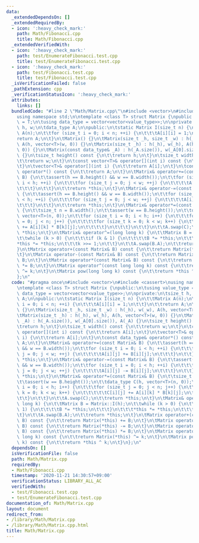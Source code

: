 ```yaml
---
data:
  _extendedDependsOn: []
  _extendedRequiredBy:
  - icon: ':heavy_check_mark:'
    path: Math/Fibonacci.cpp
    title: Math/Fibonacci.cpp
  _extendedVerifiedWith:
  - icon: ':heavy_check_mark:'
    path: test/EnumerateFibonacci.test.cpp
    title: test/EnumerateFibonacci.test.cpp
  - icon: ':heavy_check_mark:'
    path: test/Fibonacci.test.cpp
    title: test/Fibonacci.test.cpp
  _isVerificationFailed: false
  _pathExtension: cpp
  _verificationStatusIcon: ':heavy_check_mark:'
  attributes:
    links: []
  bundledCode: "#line 2 \"Math/Matrix.cpp\"\n#include <vector>\n#include <cassert>\n\
    using namespace std;\n\ntemplate <class T> struct Matrix {\npublic:\n\tusing value_type\
    \ = T;\n\tusing data_type = vector<vector<value_type>>;\n\nprivate:\n\tsize_t\
    \ h, w;\n\tdata_type A;\n\npublic:\n\tstatic Matrix I(size_t n) {\n\t\tMatrix\
    \ A(n);\n\t\tfor (size_t i = 0; i < n; ++i) {\n\t\t\tA[i][i] = 1;\n\t\t}\n\t\t\
    return A;\n\t}\n\tMatrix() {}\n\tMatrix(size_t _h, size_t _w) : h(_h), w(_w),\
    \ A(h, vector<T>(w, 0)) {}\n\tMatrix(size_t _h) : h(_h), w(_h), A(h, vector<T>(w,\
    \ 0)) {}\n\tMatrix(const data_type& _A) : h(_A.size()), w(_A[0].size()), A(_A)\
    \ {}\n\tsize_t height() const {\n\t\treturn h;\n\t}\n\tsize_t width() const {\n\
    \t\treturn w;\n\t}\n\tconst vector<T>& operator[](int i) const {\n\t\treturn A[i];\n\
    \t}\n\tvector<T>& operator[](int i) {\n\t\treturn A[i];\n\t}\n\tconst data_type&\
    \ operator*() const {\n\t\treturn A;\n\t}\n\tMatrix& operator+=(const Matrix&\
    \ B) {\n\t\tassert(h == B.height() && w == B.width());\n\t\tfor (size_t i = 0;\
    \ i < h; ++i) {\n\t\t\tfor (size_t j = 0; j < w; ++j) {\n\t\t\t\tA[i][j] += B[i][j];\n\
    \t\t\t}\n\t\t}\n\t\treturn *this;\n\t}\n\tMatrix& operator-=(const Matrix& B)\
    \ {\n\t\tassert(h == B.height() && w == B.width());\n\t\tfor (size_t i = 0; i\
    \ < h; ++i) {\n\t\t\tfor (size_t j = 0; j < w; ++j) {\n\t\t\t\tA[i][j] -= B[i][j];\n\
    \t\t\t}\n\t\t}\n\t\treturn *this;\n\t}\n\tMatrix& operator*=(const Matrix& B)\
    \ {\n\t\tsize_t n = B.width();\n\t\tassert(w == B.height());\n\t\tdata_type C(h,\
    \ vector<T>(n, 0));\n\t\tfor (size_t i = 0; i < h; i++) {\n\t\t\tfor (size_t j\
    \ = 0; j < n; j++) {\n\t\t\t\tfor (size_t k = 0; k < w; k++) {\n\t\t\t\t\tC[i][j]\
    \ += A[i][k] * B[k][j];\n\t\t\t\t}\n\t\t\t}\n\t\t}\n\t\tA.swap(C);\n\t\treturn\
    \ *this;\n\t}\n\tMatrix& operator^=(long long k) {\n\t\tMatrix B = Matrix::I(h);\n\
    \t\twhile (k > 0) {\n\t\t\tif (k & 1) {\n\t\t\t\tB *= *this;\n\t\t\t}\n\t\t\t\
    *this *= *this;\n\t\t\tk >>= 1;\n\t\t}\n\t\tA.swap(B.A);\n\t\treturn *this;\n\t\
    }\n\tMatrix operator+(const Matrix& B) const {\n\t\treturn Matrix(*this) += B;\n\
    \t}\n\tMatrix operator-(const Matrix& B) const {\n\t\treturn Matrix(*this) -=\
    \ B;\n\t}\n\tMatrix operator*(const Matrix& B) const {\n\t\treturn Matrix(*this)\
    \ *= B;\n\t}\n\tMatrix operator^(const long long k) const {\n\t\treturn Matrix(*this)\
    \ ^= k;\n\t}\n\tMatrix pow(long long k) const {\n\t\treturn *this ^ k;\n\t}\n\
    };\n"
  code: "#pragma once\n#include <vector>\n#include <cassert>\nusing namespace std;\n\
    \ntemplate <class T> struct Matrix {\npublic:\n\tusing value_type = T;\n\tusing\
    \ data_type = vector<vector<value_type>>;\n\nprivate:\n\tsize_t h, w;\n\tdata_type\
    \ A;\n\npublic:\n\tstatic Matrix I(size_t n) {\n\t\tMatrix A(n);\n\t\tfor (size_t\
    \ i = 0; i < n; ++i) {\n\t\t\tA[i][i] = 1;\n\t\t}\n\t\treturn A;\n\t}\n\tMatrix()\
    \ {}\n\tMatrix(size_t _h, size_t _w) : h(_h), w(_w), A(h, vector<T>(w, 0)) {}\n\
    \tMatrix(size_t _h) : h(_h), w(_h), A(h, vector<T>(w, 0)) {}\n\tMatrix(const data_type&\
    \ _A) : h(_A.size()), w(_A[0].size()), A(_A) {}\n\tsize_t height() const {\n\t\
    \treturn h;\n\t}\n\tsize_t width() const {\n\t\treturn w;\n\t}\n\tconst vector<T>&\
    \ operator[](int i) const {\n\t\treturn A[i];\n\t}\n\tvector<T>& operator[](int\
    \ i) {\n\t\treturn A[i];\n\t}\n\tconst data_type& operator*() const {\n\t\treturn\
    \ A;\n\t}\n\tMatrix& operator+=(const Matrix& B) {\n\t\tassert(h == B.height()\
    \ && w == B.width());\n\t\tfor (size_t i = 0; i < h; ++i) {\n\t\t\tfor (size_t\
    \ j = 0; j < w; ++j) {\n\t\t\t\tA[i][j] += B[i][j];\n\t\t\t}\n\t\t}\n\t\treturn\
    \ *this;\n\t}\n\tMatrix& operator-=(const Matrix& B) {\n\t\tassert(h == B.height()\
    \ && w == B.width());\n\t\tfor (size_t i = 0; i < h; ++i) {\n\t\t\tfor (size_t\
    \ j = 0; j < w; ++j) {\n\t\t\t\tA[i][j] -= B[i][j];\n\t\t\t}\n\t\t}\n\t\treturn\
    \ *this;\n\t}\n\tMatrix& operator*=(const Matrix& B) {\n\t\tsize_t n = B.width();\n\
    \t\tassert(w == B.height());\n\t\tdata_type C(h, vector<T>(n, 0));\n\t\tfor (size_t\
    \ i = 0; i < h; i++) {\n\t\t\tfor (size_t j = 0; j < n; j++) {\n\t\t\t\tfor (size_t\
    \ k = 0; k < w; k++) {\n\t\t\t\t\tC[i][j] += A[i][k] * B[k][j];\n\t\t\t\t}\n\t\
    \t\t}\n\t\t}\n\t\tA.swap(C);\n\t\treturn *this;\n\t}\n\tMatrix& operator^=(long\
    \ long k) {\n\t\tMatrix B = Matrix::I(h);\n\t\twhile (k > 0) {\n\t\t\tif (k &\
    \ 1) {\n\t\t\t\tB *= *this;\n\t\t\t}\n\t\t\t*this *= *this;\n\t\t\tk >>= 1;\n\t\
    \t}\n\t\tA.swap(B.A);\n\t\treturn *this;\n\t}\n\tMatrix operator+(const Matrix&\
    \ B) const {\n\t\treturn Matrix(*this) += B;\n\t}\n\tMatrix operator-(const Matrix&\
    \ B) const {\n\t\treturn Matrix(*this) -= B;\n\t}\n\tMatrix operator*(const Matrix&\
    \ B) const {\n\t\treturn Matrix(*this) *= B;\n\t}\n\tMatrix operator^(const long\
    \ long k) const {\n\t\treturn Matrix(*this) ^= k;\n\t}\n\tMatrix pow(long long\
    \ k) const {\n\t\treturn *this ^ k;\n\t}\n};\n"
  dependsOn: []
  isVerificationFile: false
  path: Math/Matrix.cpp
  requiredBy:
  - Math/Fibonacci.cpp
  timestamp: '2020-11-21 14:30:57+09:00'
  verificationStatus: LIBRARY_ALL_AC
  verifiedWith:
  - test/Fibonacci.test.cpp
  - test/EnumerateFibonacci.test.cpp
documentation_of: Math/Matrix.cpp
layout: document
redirect_from:
- /library/Math/Matrix.cpp
- /library/Math/Matrix.cpp.html
title: Math/Matrix.cpp
---
```

